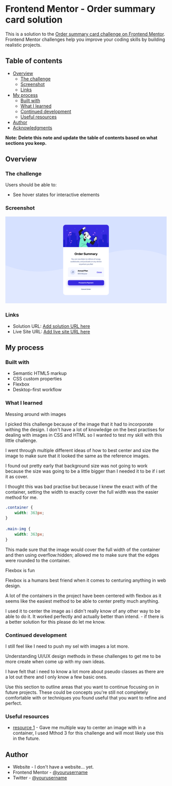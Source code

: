 # Frontend Mentor - Order summary card solution

This is a solution to the [Order summary card challenge on Frontend Mentor](https://www.frontendmentor.io/challenges/order-summary-component-QlPmajDUj). Frontend Mentor challenges help you improve your coding skills by building realistic projects.

## Table of contents

- [Overview](#overview)
  - [The challenge](#the-challenge)
  - [Screenshot](#screenshot)
  - [Links](#links)
- [My process](#my-process)
  - [Built with](#built-with)
  - [What I learned](#what-i-learned)
  - [Continued development](#continued-development)
  - [Useful resources](#useful-resources)
- [Author](#author)
- [Acknowledgments](#acknowledgments)

**Note: Delete this note and update the table of contents based on what sections you keep.**

## Overview

### The challenge

Users should be able to:

- See hover states for interactive elements

### Screenshot

![](./images/final-screenshot.png)

### Links

- Solution URL: [Add solution URL here](https://your-solution-url.com)
- Live Site URL: [Add live site URL here](https://order-summary-componant-jack-morre.netlify.app/)

## My process

### Built with

- Semantic HTML5 markup
- CSS custom properties
- Flexbox
- Desktop-first workflow

### What I learned

Messing around with images

I picked this challenge because of the image that it had to incorporate withing the design. I don't have a lot of knowledge on the best practises for dealing with images in CSS and HTML so I wanted to test my skill with this little challenge.

I went through multiple different ideas of how to best center and size the image to make sure that it looked the same as the reference images.

I found out pretty early that background size was not going to work because the size was going to be a little bigger than I needed it to be if i set it as cover.

I thought this was bad practise but because I knew the exact with of the container, setting the width to exactly cover the full width was the easier method for me.

```css
.container {
	width: 363px;
}

.main-img {
	width: 363px;
}
```

This made sure that the image would cover the full width of the container and then using overflow:hidden; allowed me to make sure that the edges were rounded to the container.

Flexbox is fun

Flexbox is a humans best friend when it comes to centuring anything in web design.

A lot of the containers in the project have been centered with flexbox as it seems like the easiest method to be able to center pretty much anything.

I used it to center the image as i didn't really know of any other way to be able to do it. It worked perfectly and actually better than intend. - if there is a better solution for this please do let me know.

### Continued development

I still feel like I need to push my sel with images a lot more.

Understanding UI/UX design methods in these challenges to get me to be more create when come up with my own ideas.

I have felt that i need to know a lot more about pseudo classes as there are a lot out there and I only know a few basic ones.

Use this section to outline areas that you want to continue focusing on in future projects. These could be concepts you're still not completely comfortable with or techniques you found useful that you want to refine and perfect.

### Useful resources

- [resource 1](https://blog.hubspot.com/website/center-an-image-in-html#:~:text=Step%201%3A%20Wrap%20the%20image,to%20a%20fixed%20length%20value.) - Gave me multiple way to center an image with in a container, I used Mthod 3 for this challenge and will most likely use this in the future.

## Author

- Website - I don't have a website... yet.
- Frontend Mentor - [@yourusername](https://www.frontendmentor.io/profile/yourusername)
- Twitter - [@yourusername](https://www.twitter.com/dollywob)
